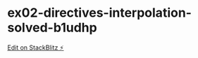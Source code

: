 # ex02-directives-interpolation-solved-b1udhp

[Edit on StackBlitz ⚡️](https://stackblitz.com/edit/ex02-directives-interpolation-solved-b1udhp)